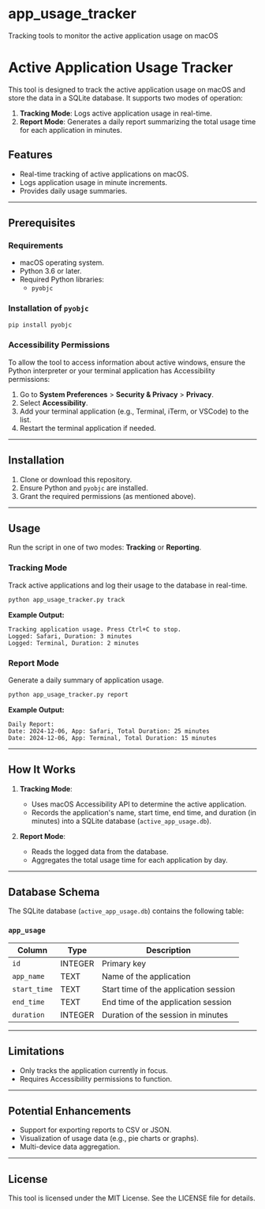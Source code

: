 # app_usage_tracker
Tracking tools to monitor the active application usage on macOS

# Active Application Usage Tracker

This tool is designed to track the active application usage on macOS and store the data in a SQLite database. It supports two modes of operation:
1. **Tracking Mode**: Logs active application usage in real-time.
2. **Report Mode**: Generates a daily report summarizing the total usage time for each application in minutes.

## Features
- Real-time tracking of active applications on macOS.
- Logs application usage in minute increments.
- Provides daily usage summaries.

---

## Prerequisites

### Requirements
- macOS operating system.
- Python 3.6 or later.
- Required Python libraries:
  - `pyobjc`

### Installation of `pyobjc`
```bash
pip install pyobjc
```

### Accessibility Permissions
To allow the tool to access information about active windows, ensure the Python interpreter or your terminal application has Accessibility permissions:

1. Go to **System Preferences** > **Security & Privacy** > **Privacy**.
2. Select **Accessibility**.
3. Add your terminal application (e.g., Terminal, iTerm, or VSCode) to the list.
4. Restart the terminal application if needed.

---

## Installation

1. Clone or download this repository.
2. Ensure Python and `pyobjc` are installed.
3. Grant the required permissions (as mentioned above).

---

## Usage

Run the script in one of two modes: **Tracking** or **Reporting**.

### Tracking Mode
Track active applications and log their usage to the database in real-time.
```bash
python app_usage_tracker.py track
```
**Example Output:**
```
Tracking application usage. Press Ctrl+C to stop.
Logged: Safari, Duration: 3 minutes
Logged: Terminal, Duration: 2 minutes
```

### Report Mode
Generate a daily summary of application usage.
```bash
python app_usage_tracker.py report
```
**Example Output:**
```
Daily Report:
Date: 2024-12-06, App: Safari, Total Duration: 25 minutes
Date: 2024-12-06, App: Terminal, Total Duration: 15 minutes
```

---

## How It Works

1. **Tracking Mode**:
   - Uses macOS Accessibility API to determine the active application.
   - Records the application's name, start time, end time, and duration (in minutes) into a SQLite database (`active_app_usage.db`).

2. **Report Mode**:
   - Reads the logged data from the database.
   - Aggregates the total usage time for each application by day.

---

## Database Schema
The SQLite database (`active_app_usage.db`) contains the following table:

### `app_usage`
| Column      | Type    | Description                           |
|-------------|---------|---------------------------------------|
| `id`        | INTEGER | Primary key                          |
| `app_name`  | TEXT    | Name of the application               |
| `start_time`| TEXT    | Start time of the application session |
| `end_time`  | TEXT    | End time of the application session   |
| `duration`  | INTEGER | Duration of the session in minutes    |

---

## Limitations
- Only tracks the application currently in focus.
- Requires Accessibility permissions to function.

---

## Potential Enhancements
- Support for exporting reports to CSV or JSON.
- Visualization of usage data (e.g., pie charts or graphs).
- Multi-device data aggregation.

---

## License
This tool is licensed under the MIT License. See the LICENSE file for details.

